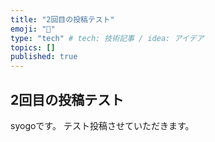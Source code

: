 ```yaml
---
title: "2回目の投稿テスト"
emoji: "💭"
type: "tech" # tech: 技術記事 / idea: アイデア
topics: []
published: true
---
```


## 2回目の投稿テスト ##
syogoです。
テスト投稿させていただきます。